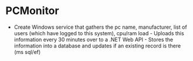# PCMonitor
- Create Windows service that gathers the pc name, manufacturer, list of users (which have logged to this system), cpu/ram load - Uploads this information every 30 minutes over to a .NET Web API - Stores the information into a database and updates if an existing record is there (ms sql/ef)
